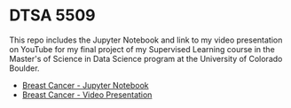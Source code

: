 # DTSA 5509
This repo includes the Jupyter Notebook and link to my video presentation on YouTube for my final project of my Supervised Learning course in the Master's of Science in Data Science program at the University of Colorado Boulder.
* [Breast Cancer - Jupyter Notebook](https://github.com/richardkang96/DTSA5509/blob/main/breast_cancer.ipynb)
* [Breast Cancer - Video Presentation]()
